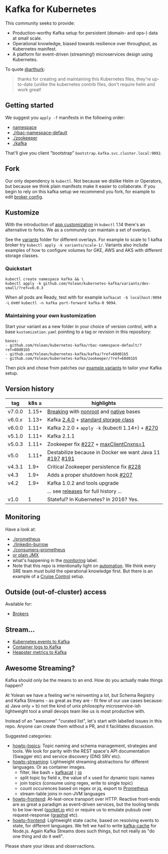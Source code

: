 # Kafka for Kubernetes

This community seeks to provide:
 * Production-worthy Kafka setup for persistent (domain- and ops-) data at small scale.
 * Operational knowledge, biased towards resilience over throughput, as Kubernetes manifest.
 * A platform for event-driven (streaming!) microservices design using Kubernetes.

To quote [@arthurk](https://github.com/Yolean/kubernetes-kafka/issues/82#issuecomment-337532548):

> thanks for creating and maintaining this Kubernetes files, they're up-to-date (unlike the kubernetes contrib files, don't require helm and work great!

## Getting started

We suggest you `apply -f` manifests in the following order:
 * [namespace](./00-namespace.yml)
 * [./rbac-namespace-default](./rbac-namespace-default/)
 * [./zookeeper](./zookeeper/)
 * [./kafka](./kafka/)

That'll give you client "bootstrap" `bootstrap.kafka.svc.cluster.local:9092`.

## Fork

Our only dependency is `kubectl`. Not because we dislike Helm or Operators, but because we think plain manifests make it easier to collaborate.
If you begin to rely on this kafka setup we recommend you fork, for example to edit [broker config](https://github.com/Yolean/kubernetes-kafka/blob/master/kafka/10broker-config.yml#L47).

## Kustomize

With the introduction of [app customization](https://kubectl.docs.kubernetes.io/pages/app_customization/introduction.html) in `kubectl` 1.14 there's an alternative to forks. We as a community can maintain a set of overlays.

See the [variants](./variants) folder for different overlays. For example to scale to 1 kafka broker try `kubectl apply -k variants/scale-1/`.
Variants also include examples of how to configure volumes for GKE, AWS and AKS with different storage classes.

### Quickstart

```
kubectl create namespace kafka && \
kubectl apply -k github.com/Yolean/kubernetes-kafka/variants/dev-small/?ref=v6.0.3
```

When all pods are Ready, test with for example `kafkacat -b localhost:9094 -L` over `kubectl -n kafka port-forward kafka-0 9094`.

### Maintaining your own kustomization

Start your variant as a new folder in your choice of version control, with a base `kustomization.yaml` pointing to a tag or revision in this repository:

```
bases:
- github.com/Yolean/kubernetes-kafka/rbac-namespace-default/?ref=60d01b5
- github.com/Yolean/kubernetes-kafka/kafka/?ref=60d01b5
- github.com/Yolean/kubernetes-kafka/zookeeper/?ref=60d01b5
```

Then pick and chose from patches our [example variants](https://github.com/Yolean/kubernetes-kafka/tree/master/variants) to tailor your Kafka setup.

## Version history

| tag    | k8s ≥ | highlights  |
| ------ | ----- | ----------- |
| v7.0.0 | 1.15+ | [Breaking](https://github.com/Yolean/kubernetes-kafka/pull/311#issuecomment-657181714) with [nonroot](./nonroot/) and [native](./native/) bases |
| v6.0.x | 1.13+ | Kafka [2.4.0](https://github.com/Yolean/kubernetes-kafka/pull/297) + [standard storage class](https://github.com/Yolean/kubernetes-kafka/pull/294) |
| v6.0.0 | 1.11+ | Kafka 2.2.0 + `apply -k` (kubectl 1.14+) + [#270](https://github.com/Yolean/kubernetes-kafka/pull/270) |
| v5.1.0 | 1.11+ | Kafka 2.1.1 |
| v5.0.3 | 1.11+ | Zookeeper fix [#227](https://github.com/Yolean/kubernetes-kafka/pull/227) + [maxClientCnxns=1](https://github.com/Yolean/kubernetes-kafka/pull/230#issuecomment-445953857) |
| v5.0  | 1.11+  | Destabilize because in Docker we want Java 11 [#197](https://github.com/Yolean/kubernetes-kafka/pull/197) [#191](https://github.com/Yolean/kubernetes-kafka/pull/191) |
| v4.3.1 | 1.9+  | Critical Zookeeper persistence fix [#228](https://github.com/Yolean/kubernetes-kafka/pull/228) |
| v4.3  | 1.9+   | Adds a proper shutdown hook [#207](https://github.com/Yolean/kubernetes-kafka/pull/207) |
| v4.2  | 1.9+   | Kafka 1.0.2 and tools upgrade |
|       |        | ... see [releases](https://github.com/Yolean/kubernetes-kafka/releases) for full history ... |
| v1.0  | 1      | Stateful? In Kubernetes? In 2016? Yes. |

## Monitoring

Have a look at:
 * [./prometheus](./prometheus/)
 * [./linkedin-burrow](./linkedin-burrow/)
 * [./consumers-prometheus](./consumers-prometheus/)
 * [or plain JMX](https://github.com/Yolean/kubernetes-kafka/pull/96)
 * what's happening in the [monitoring](https://github.com/Yolean/kubernetes-kafka/labels/monitoring) label.
 * Note that this repo is intentionally light on [automation](https://github.com/Yolean/kubernetes-kafka/labels/automation). We think every SRE team must build the operational knowledge first. But there is an example of a [Cruise Control](./cruise-control/) setup.

## Outside (out-of-cluster) access

Available for:

 * [Brokers](./outside-services/)

## Stream...

 * [Kubernetes events to Kafka](./events-kube/)
 * [Container logs to Kafka](https://github.com/Yolean/kubernetes-kafka/pull/131)
 * [Heapster metrics to Kafka](https://github.com/Yolean/kubernetes-kafka/pull/120)

## Awesome Streaming?

Kafka should only be the means to an end. How do you actually make things happen?

At Yolean we have a feeling we're reinventing a lot, but Schema Registry and Kafka Streams - as great as they are - fit few of our use cases because: a) Java only + b) not the kind of unix philosophy microservice-ish lightweight tool a small devops team like us is most productive with.

Instead of an "awesome" "curated list", let's start with labelled issues in this repo. Anyone can create them without a PR, and it facilitates discussion.

Suggested categories:

 * [howto-topics](https://github.com/Yolean/kubernetes-kafka/issues?q=label%3Ahowto-topics): Topic naming and schema management, strategies and tools. We look for parity with the REST space's API documentation (Swagger etc) and service discovery (DNS SRV etc).
 * [howto-streaming](https://github.com/Yolean/kubernetes-kafka/issues?q=label%3Ahowto-streaming): Lightweight streaming abstractions for different languages. Or as container images.
   - filter, like bash + [kafkacat](https://github.com/edenhill/kafkacat) `|` [jq](https://github.com/stedolan/jq)
   - split topic by field x, the value of x used for dynamic topic names
   - join topics (consume using regex, write to single topic)
   - count occurences based on regex or jq, export to [Prometheus](https://prometheus.io/docs/concepts/metric_types/#counter)
   - stream-table joins in non-JVM languages
 * [howto-frontend](https://github.com/Yolean/kubernetes-kafka/issues?q=label%3Ahowto-frontend): At-leat-once transport over HTTP. Reactive front-ends are as great a paradigm as event-driven services, but the tooling tends to be low-level ([socket.io](https://socket.io/) etc) or require us to emulate pubsub over request-response ([graphql](http://graphql.org/) etc).
 * [howto-frontend](https://github.com/Yolean/kubernetes-kafka/issues?q=label%3Ahowto-frontend): Lightweight state cache, based on resolving events to state, for different languages. We felt we had to write [kafka-cache](https://github.com/Yolean/kafka-cache) for Node.js. Again Kafka Streams does such things, but not really as "do one thing and do it well".

Please share your ideas and observactions.
